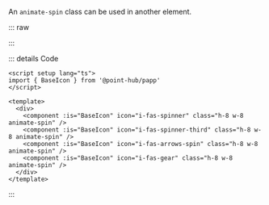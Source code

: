 An `animate-spin` class can be used in another element.

::: raw

<SpinnerIcon />

:::

::: details Code

```vue
<script setup lang="ts">
import { BaseIcon } from '@point-hub/papp'
</script>

<template>
  <div>
    <component :is="BaseIcon" icon="i-fas-spinner" class="h-8 w-8 animate-spin" />
    <component :is="BaseIcon" icon="i-fas-spinner-third" class="h-8 w-8 animate-spin" />
    <component :is="BaseIcon" icon="i-fas-arrows-spin" class="h-8 w-8 animate-spin" />
    <component :is="BaseIcon" icon="i-fas-gear" class="h-8 w-8 animate-spin" />
  </div>
</template>
```

:::

